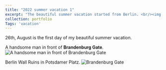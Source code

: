 ```yaml
---
title: "2022 summer vacation 1"
excerpt: "The beautiful summer vacation started from Berlin. <br/><img src='https://www.iheartberlin.de/wp-content/uploads/2018/01/Bruderkuss-Mural.jpg'>"
collection: portfolio
Tags: 'vacation'
---
```


26th, August is the first day of my beautiful summer vacation. 


A handsome man in front of **Brandenburg Gate**.
![A handsome man in front of **Brandenburg Gate**](http://drive.google.com/uc?export=view&id=11g97RZl_HxFLyL0ACs5TPi6e6vuG02t8)

Berlin Wall Ruins in Potsdamer Platz. 
![Brandenburg Gate](http://drive.google.com/uc?export=view&id=11jUkBOjzi7BhkDk4z2m6-cnpQuIEcsbt)

